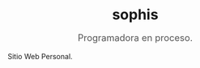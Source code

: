 <!-- Header 
<p align="center">
    <img src="LINK A TU IMAGEN" alt="Profile Picture" width="230" height="250">
</p> -->
<!-- Name and Introduction -->
<h1 align="center";>sophis</h1>
<p align="center" style="color: #555; font-size: 18px;">Programadora en proceso.</p>
<!-- Social Media Links -->
<p align="center">
    <!-- <a href="https://www.instagram.com/sophis.mz">
        <img src="https://img.shields.io/badge/Instagram-E4405F?style=for-the-badge&logo=instagram&logoColor=white" alt="Instagram">
    </a> -->
</p>
<!-- About Me
<ul>
  <li style="color: #555;">👩‍💻 aki programando.</li>
  <li style="color: #555;">🌱 pura naturaleza.</li>
  <li style="color: #555;">📚 tratando de romanzitar esto.</li>
</ul>
<b>&copy; 2024 Todos los Derechos : Mi</b><br>
<b>&reg;</b> -->
<!-- Social Media Links -->
Sitio Web Personal.
